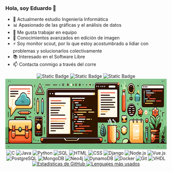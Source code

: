 ### Hola, soy Eduardo 👋

- 🌱 Actualmente estudio Ingeniería Informática
- 📊 Apasionado de las gráficas y el análisis de datos
- 👯 Me gusta trabajar en equipo
- 🎨 Conocimientos avanzados en edición de imagen
- ⚡ Soy monitor scout, por lo que estoy acostumbrado a lidiar con problemas y solucionarlos colectivamente
- 📚 Interesado en el Software Libre
- 📫 Contacta conmigo a través del corre

<p align="center">
  <img src="https://img.shields.io/badge/Deutsch-red?label=B2" alt="Static Badge" />
  <img src="https://img.shields.io/badge/English-lightblue?label=B2" alt="Static Badge" />
  <img src="https://img.shields.io/badge/Italiano-lightgreen?label=B1" alt="Static Badge" />
  <br>
  <img src="https://github.com/EduardoJunoy/EduardoJunoy/blob/main/banner.png" alt="Banner" height="220"/>
  <br>

  <img src="https://img.shields.io/badge/C-a?style=for-the-badge&logo=C&color=grey" alt="C" />
  <img src="https://img.shields.io/badge/Java-a?style=for-the-badge&logo=java&logoColor=grey&color=grey" alt="Java" />
  <img src="https://img.shields.io/badge/Python-a?style=for-the-badge&logo=python&color=grey" alt="Python" />
  <img src="https://img.shields.io/badge/SQL-a?style=for-the-badge&logo=mysql&color=grey" alt="SQL" />
  <img src="https://img.shields.io/badge/HTML-a?style=for-the-badge&logo=html5&color=grey" alt="HTML" />
  <img src="https://img.shields.io/badge/CSS-a?style=for-the-badge&logo=css3&color=grey" alt="CSS" />
  <img src="https://img.shields.io/badge/Django-a?style=for-the-badge&logo=django&color=grey" alt="Django" />
  <img src="https://img.shields.io/badge/Node.js-a?style=for-the-badge&logo=node.js&color=grey" alt="Node.js" />
  <img src="https://img.shields.io/badge/Vue.js-a?style=for-the-badge&logo=vue.js&color=grey" alt="Vue.js" />
  <img src="https://img.shields.io/badge/PostgreSQL-a?style=for-the-badge&logo=postgresql&color=grey" alt="PostgreSQL" />
  <img src="https://img.shields.io/badge/MongoDB-a?style=for-the-badge&logo=mongodb&color=grey" alt="MongoDB" />
  <img src="https://img.shields.io/badge/Neo4j-a?style=for-the-badge&logo=neo4j&color=grey" alt="Neo4j" />
  <img src="https://img.shields.io/badge/DynamoDB-a?style=for-the-badge&logo=amazon-dynamodb&color=grey" alt="DynamoDB" />
  <img src="https://img.shields.io/badge/Docker-a?style=for-the-badge&logo=docker&color=grey" alt="Docker" />
  <img src="https://img.shields.io/badge/Git-a?style=for-the-badge&logo=git&color=grey" alt="Git" />
  <img src="https://img.shields.io/badge/VHDL-a?style=for-the-badge&logo=vhdl&color=grey" alt="VHDL" />
  
  <br>
  <a href="https://github.com/EduardoJunoy/github-readme-stats">
    <img src="https://github-readme-stats.vercel.app/api?username=EduardoJunoy&theme=nord&show_icons=true&locale=es&hide=contribs,prs,issues&count_private=true" alt="Estadísticas de GitHub" height="150"/>
  </a>
  <a href="https://github.com/EduardoJunoy/github-readme-stats">
    <img src="https://github-readme-stats.vercel.app/api/top-langs/?username=EduardoJunoy&theme=vue_dark&show_icons=true&locale=es&hide=jupyter%20notebook&layout=compact" alt="Lenguajes más usados" height="150"/>
  </a>
</p>
